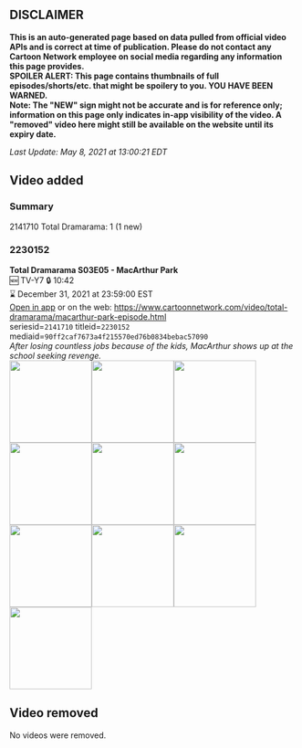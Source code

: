 ## DISCLAIMER
**This is an auto-generated page based on data pulled from official video APIs and is correct at time of publication. Please do not contact any Cartoon Network employee on social media regarding any information this page provides.**  
**SPOILER ALERT: This page contains thumbnails of full episodes/shorts/etc. that might be spoilery to you. YOU HAVE BEEN WARNED.**  
**Note: The "NEW" sign might not be accurate and is for reference only; information on this page only indicates in-app visibility of the video. A "removed" video here might still be available on the website until its expiry date.**  

_Last Update: May 8, 2021 at 13:00:21 EDT_
## Video added
### Summary
2141710 Total Dramarama: 1 (1 new)  
### 2230152
**Total Dramarama S03E05 - MacArthur Park**  
🆕 TV-Y7 🔒 10:42  
⌛ December 31, 2021 at 23:59:00 EST  
[Open in app](https://cnvideo.sercomkc.org/redirector.html?type=cnapp&seriesid=2141710&titleid=2230152&mediaid=90ff2caf7673a4f215570ed76b0834bebac57090) or on the web: https://www.cartoonnetwork.com/video/total-dramarama/macarthur-park-episode.html  
seriesid=`2141710` titleid=`2230152` mediaid=`90ff2caf7673a4f215570ed76b0834bebac57090`  
_After losing countless jobs because of the kids, MacArthur shows up at the school seeking revenge._  
<a href="https://s3.amazonaws.com/cartoonorchestrator/2230152_001_1280x720.jpg"><img src="https://s3.amazonaws.com/cartoonorchestrator/2230152_001_640x360.jpg" height="144px" /></a><a href="https://s3.amazonaws.com/cartoonorchestrator/2230152_002_1280x720.jpg"><img src="https://s3.amazonaws.com/cartoonorchestrator/2230152_002_640x360.jpg" height="144px" /></a><a href="https://s3.amazonaws.com/cartoonorchestrator/2230152_003_1280x720.jpg"><img src="https://s3.amazonaws.com/cartoonorchestrator/2230152_003_640x360.jpg" height="144px" /></a><a href="https://s3.amazonaws.com/cartoonorchestrator/2230152_004_1280x720.jpg"><img src="https://s3.amazonaws.com/cartoonorchestrator/2230152_004_640x360.jpg" height="144px" /></a><a href="https://s3.amazonaws.com/cartoonorchestrator/2230152_005_1280x720.jpg"><img src="https://s3.amazonaws.com/cartoonorchestrator/2230152_005_640x360.jpg" height="144px" /></a><a href="https://s3.amazonaws.com/cartoonorchestrator/2230152_006_1280x720.jpg"><img src="https://s3.amazonaws.com/cartoonorchestrator/2230152_006_640x360.jpg" height="144px" /></a><a href="https://s3.amazonaws.com/cartoonorchestrator/2230152_007_1280x720.jpg"><img src="https://s3.amazonaws.com/cartoonorchestrator/2230152_007_640x360.jpg" height="144px" /></a><a href="https://s3.amazonaws.com/cartoonorchestrator/2230152_008_1280x720.jpg"><img src="https://s3.amazonaws.com/cartoonorchestrator/2230152_008_640x360.jpg" height="144px" /></a><a href="https://s3.amazonaws.com/cartoonorchestrator/2230152_009_1280x720.jpg"><img src="https://s3.amazonaws.com/cartoonorchestrator/2230152_009_640x360.jpg" height="144px" /></a><a href="https://s3.amazonaws.com/cartoonorchestrator/2230152_010_1280x720.jpg"><img src="https://s3.amazonaws.com/cartoonorchestrator/2230152_010_640x360.jpg" height="144px" /></a>
## Video removed
No videos were removed.  
